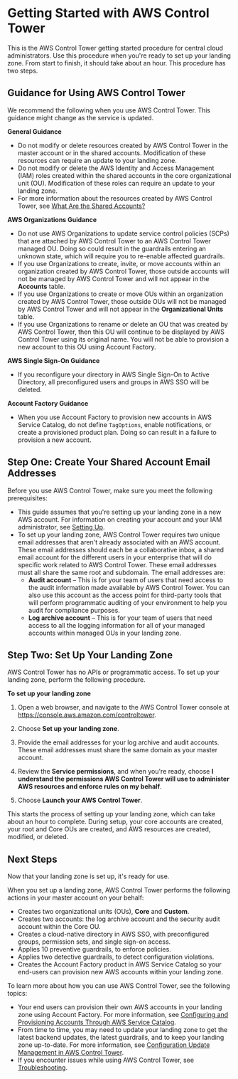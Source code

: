 # Getting Started with AWS Control Tower<a name="getting-started-with-control-tower"></a>

This is the AWS Control Tower getting started procedure for central cloud administrators\. Use this procedure when you're ready to set up your landing zone\. From start to finish, it should take about an hour\. This procedure has two steps\.

## Guidance for Using AWS Control Tower<a name="getting-started-guidance"></a>

We recommend the following when you use AWS Control Tower\. This guidance might change as the service is updated\.

**General Guidance**
+ Do not modify or delete resources created by AWS Control Tower in the master account or in the shared accounts\. Modification of these resources can require an update to your landing zone\.
+ Do not modify or delete the AWS Identity and Access Management \(IAM\) roles created within the shared accounts in the core organizational unit \(OU\)\. Modification of these roles can require an update to your landing zone\.
+ For more information about the resources created by AWS Control Tower, see [What Are the Shared Accounts?](how-control-tower-works.md#what-shared)

**AWS Organizations Guidance**
+ Do not use AWS Organizations to update service control policies \(SCPs\) that are attached by AWS Control Tower to an AWS Control Tower managed OU\. Doing so could result in the guardrails entering an unknown state, which will require you to re\-enable affected guardrails\.
+ If you use Organizations to create, invite, or move accounts within an organization created by AWS Control Tower, those outside accounts will not be managed by AWS Control Tower and will not appear in the **Accounts** table\.
+ If you use Organizations to create or move OUs within an organization created by AWS Control Tower, those outside OUs will not be managed by AWS Control Tower and will not appear in the **Organizational Units** table\.
+ If you use Organizations to rename or delete an OU that was created by AWS Control Tower, then this OU will continue to be displayed by AWS Control Tower using its original name\. You will not be able to provision a new account to this OU using Account Factory\.

**AWS Single Sign\-On Guidance**
+ If you reconfigure your directory in AWS Single Sign\-On to Active Directory, all preconfigured users and groups in AWS SSO will be deleted\.

**Account Factory Guidance**
+ When you use Account Factory to provision new accounts in AWS Service Catalog, do not define `TagOptions`, enable notifications, or create a provisioned product plan\. Doing so can result in a failure to provision a new account\.

## Step One: Create Your Shared Account Email Addresses<a name="step-one"></a>

Before you use AWS Control Tower, make sure you meet the following prerequisites:
+ This guide assumes that you're setting up your landing zone in a new AWS account\. For information on creating your account and your IAM administrator, see [Setting Up](setting-up.md)\.
+ To set up your landing zone, AWS Control Tower requires two unique email addresses that aren't already associated with an AWS account\. These email addresses should each be a collaborative inbox, a shared email account for the different users in your enterprise that will do specific work related to AWS Control Tower\. These email addresses must all share the same root and subdomain\. The email addresses are:
  + **Audit account** – This is for your team of users that need access to the audit information made available by AWS Control Tower\. You can also use this account as the access point for third\-party tools that will perform programmatic auditing of your environment to help you audit for compliance purposes\.
  + **Log archive account** – This is for your team of users that need access to all the logging information for all of your managed accounts within managed OUs in your landing zone\.

## Step Two: Set Up Your Landing Zone<a name="step-two"></a>

AWS Control Tower has no APIs or programmatic access\. To set up your landing zone, perform the following procedure\.

**To set up your landing zone**

1. Open a web browser, and navigate to the AWS Control Tower console at [https://console\.aws\.amazon\.com/controltower](https://console.aws.amazon.com/controltower)\.

1. Choose **Set up your landing zone**\.

1. Provide the email addresses for your log archive and audit accounts\. These email addresses must share the same domain as your master account\.

1. Review the **Service permissions**, and when you're ready, choose **I understand the permissions AWS Control Tower will use to administer AWS resources and enforce rules on my behalf**\.

1. Choose **Launch your AWS Control Tower**\.

This starts the process of setting up your landing zone, which can take about an hour to complete\. During setup, your core accounts are created, your root and Core OUs are created, and AWS resources are created, modified, or deleted\.

## Next Steps<a name="getting-started-next"></a>

Now that your landing zone is set up, it's ready for use\.

When you set up a landing zone, AWS Control Tower performs the following actions in your master account on your behalf:
+ Creates two organizational units \(OUs\), **Core** and **Custom**\.
+ Creates two accounts: the log archive account and the security audit account within the Core OU\.
+ Creates a cloud\-native directory in AWS SSO, with preconfigured groups, permission sets, and single sign\-on access\.
+ Applies 10 preventive guardrails, to enforce policies\.
+ Applies two detective guardrails, to detect configuration violations\.
+ Creates the Account Factory product in AWS Service Catalog so your end\-users can provision new AWS accounts within your landing zone\.

To learn more about how you can use AWS Control Tower, see the following topics:
+ Your end users can provision their own AWS accounts in your landing zone using Account Factory\. For more information, see [Configuring and Provisioning Accounts Through AWS Service Catalog](account-factory.md#configure-provision-new-account)\.
+ From time to time, you may need to update your landing zone to get the latest backend updates, the latest guardrails, and to keep your landing zone up\-to\-date\. For more information, see [Configuration Update Management in AWS Control Tower](configuration-updates.md)\.
+ If you encounter issues while using AWS Control Tower, see [Troubleshooting](troubleshooting.md)\.